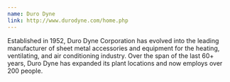 ```yaml
---
name: Duro Dyne
link: http://www.durodyne.com/home.php
---
```

Established in 1952, Duro Dyne Corporation has evolved into the leading manufacturer of sheet metal accessories and equipment for the heating, ventilating, and air conditioning industry. Over the span of the last 60+ years, Duro Dyne has expanded its plant locations and now employs over 200 people.